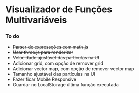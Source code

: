 # Visualizador de Funções Multivariáveis

### To do

- ~~Parser de expressções com math.js~~
- ~~Usar three.js para renderizar~~
- ~~Velocidade ajustável das partículas na UI~~
- Adicionar grid, com opção de remover grid
- Adicionar vector map, com opção de remover vector map
- Tamanho ajustável das partículas na UI
- Fazer ficar Mobile Responsive
- Guardar no LocalStorage última função executada